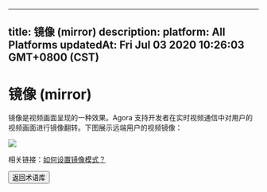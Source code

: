 
---
title: 镜像 (mirror)
description: 
platform: All Platforms
updatedAt: Fri Jul 03 2020 10:26:03 GMT+0800 (CST)
---
# 镜像 (mirror)
镜像是视频画面呈现的一种效果。Agora 支持开发者在实时视频通信中对用户的视频画面进行镜像翻转。下图展示远端用户的视频镜像：

![](https://web-cdn.agora.io/docs-files/1593767106435)

<div class="alert info">相关链接：<a href="https://docs.agora.io/cn/faq/mirrormode">如何设置镜像模式？</a></div>

<a href="../../cn/Agora%20Platform/terms.md"><button>返回术语库</button></a>

